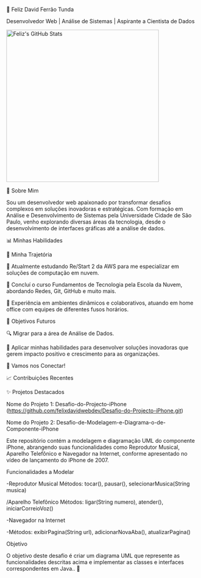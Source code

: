 🌟 Feliz David Ferrão Tunda


Desenvolvedor Web | Análise de Sistemas | Aspirante a Cientista de Dados


<img src="https://github-readme-stats.vercel.app/api?username=felixdavidwebdev&show_icons=true&theme=radical" alt="Feliz's GitHub Stats" width="400">



🧩 Sobre Mim


Sou um desenvolvedor web apaixonado por transformar desafios complexos em soluções inovadoras e estratégicas. Com formação em Análise e Desenvolvimento de Sistemas pela Universidade Cidade de São Paulo, venho explorando diversas áreas da tecnologia, desde o desenvolvimento de interfaces gráficas até a análise de dados.



📊 Minhas Habilidades



🚀 Minha Trajetória


🌱 Atualmente estudando Re/Start 2 da AWS para me especializar em soluções de computação em nuvem.


🏅 Concluí o curso Fundamentos de Tecnologia pela Escola da Nuvem, abordando Redes, Git, GitHub e muito mais.


💼 Experiência em ambientes dinâmicos e colaborativos, atuando em home office com equipes de diferentes fusos horários.


🎯 Objetivos Futuros


🔍 Migrar para a área de Análise de Dados.


🚀 Aplicar minhas habilidades para desenvolver soluções inovadoras que gerem impacto positivo e crescimento para as organizações.


💬 Vamos nos Conectar!



📈 Contribuições Recentes

✨ Projetos Destacados


Nome do Projeto 1: Desafio-do-Projecto-iPhone (https://github.com/felixdavidwebdev/Desafio-do-Projecto-iPhone.git)


Nome do Projeto 2: Desafio-de-Modelagem-e-Diagrama-o-de-Componente-iPhone

Este repositório contém a modelagem e diagramação UML do componente iPhone, abrangendo suas funcionalidades como Reprodutor Musical, Aparelho Telefônico e Navegador na Internet, conforme apresentado no vídeo de lançamento do iPhone de 2007.

Funcionalidades a Modelar


-Reprodutor Musical Métodos: tocar(), pausar(), selecionarMusica(String musica)

/Aparelho Telefônico Métodos: ligar(String numero), atender(), iniciarCorreioVoz()


-Navegador na Internet


-Métodos: exibirPagina(String url), adicionarNovaAba(), atualizarPagina()

Objetivo

O objetivo deste desafio é criar um diagrama UML que represente as funcionalidades descritas acima e implementar as classes e interfaces correspondentes em Java..
🎨 
